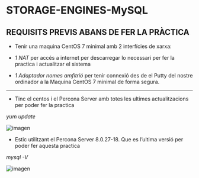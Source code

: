 # STORAGE-ENGINES-MySQL

## REQUISITS PREVIS ABANS DE FER LA PRÀCTICA

- Tenir una maquina CentOS 7 minimal amb 2 interfícies de xarxa: 

- *1 NAT* per accés a internet per descarregar lo necessari per fer la practica i actualitzar el sistema 

- *1 Adaptador nomes amfitrió* per tenir connexió des de el Putty del nostre ordinador a la Maquina CentOS 7 minimal de forma segura.


***

- Tinc el centos i el Percona Server amb totes les ultimes actualitzacions per poder fer la practica

*yum update*

![imagen](https://user-images.githubusercontent.com/61557739/161740738-6dc19d42-1fdc-4e26-a16c-479636c62453.png)

- Estic utilitzant el Percona Server 8.0.27-18. Que es l’ultima versió per poder fer aquesta practica

*mysql -V*

![imagen](https://user-images.githubusercontent.com/61557739/161740756-fa899420-ea59-48cd-8c3d-5761cec90474.png)
